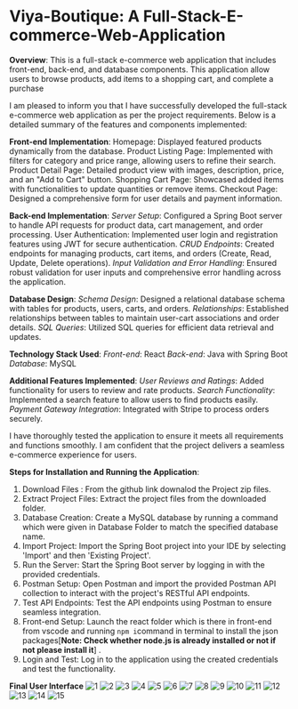 # Viya-Boutique: A Full-Stack-E-commerce-Web-Application

**Overview**:
This is a full-stack e-commerce web application that includes front-end, back-end, and database components. This application allow users to browse products, add items to a shopping cart, and complete a purchase

I am pleased to inform you that I have successfully developed the full-stack e-commerce web application as per the project requirements. Below is a detailed summary of the features and components implemented:

**Front-end Implementation**:
Homepage:
Displayed featured products dynamically from the database.
Product Listing Page:
Implemented with filters for category and price range, allowing users to refine their search.
Product Detail Page:
Detailed product view with images, description, price, and an "Add to Cart" button.
Shopping Cart Page:
Showcased added items with functionalities to update quantities or remove items.
Checkout Page:
Designed a comprehensive form for user details and payment information.

**Back-end Implementation**:
_Server Setup_:
Configured a Spring Boot server to handle API requests for product data, cart management, and order processing.
User Authentication:
Implemented user login and registration features using JWT for secure authentication.
_CRUD Endpoints_:
Created endpoints for managing products, cart items, and orders (Create, Read, Update, Delete operations).
_Input Validation and Error Handling_:
Ensured robust validation for user inputs and comprehensive error handling across the application.

**Database Design**:
_Schema Design_:
Designed a relational database schema with tables for products, users, carts, and orders.
_Relationships_:
Established relationships between tables to maintain user-cart associations and order details.
_SQL Queries_:
Utilized SQL queries for efficient data retrieval and updates.

**Technology Stack Used**:
_Front-end_: React
_Back-end_: Java with Spring Boot
_Database_: MySQL

**Additional Features Implemented**:
_User Reviews and Ratings_:
Added functionality for users to review and rate products.
_Search Functionality_:
Implemented a search feature to allow users to find products easily.
_Payment Gateway Integration_:
Integrated with Stripe to process orders securely.

I have thoroughly tested the application to ensure it meets all requirements and functions smoothly. I am confident that the project delivers a seamless e-commerce experience for users.

**Steps for Installation and Running the Application**:
1. Download Files : From the github link downalod the Project zip files. 
2. Extract Project Files: Extract the project files from the downloaded folder.
3. Database Creation: Create a MySQL database by running a command which were given in Database Folder to match the specified database name.
4. Import Project: Import the Spring Boot project into your IDE by selecting 'Import' and then 'Existing Project'.
5. Run the Server: Start the Spring Boot server by logging in with the provided credentials.
6. Postman Setup: Open Postman and import the provided Postman API collection to interact with the project's RESTful API endpoints.
7. Test API Endpoints: Test the API endpoints using Postman to ensure seamless integration.
8. Front-end Setup: Launch the react folder which is there in front-end from vscode and running `npm i`command in terminal to install the json packages[**Note: Check whether node.js is already installed or not if not please install it**] .
8. Login and Test: Log in to the application using the created credentials and test the functionality.

**Final User Interface**
![1](https://github.com/divyasripoloju/Viya-Boutique/assets/139854201/a15202c7-e221-423b-ade2-9b898f82e50a)
![2](https://github.com/divyasripoloju/Viya-Boutique/assets/139854201/f07227e1-1ac7-4c18-8b3c-b6d3410be885)
![3](https://github.com/divyasripoloju/Viya-Boutique/assets/139854201/271d4efa-c4fd-47b6-92f3-a6f597e04de4)
![4](https://github.com/divyasripoloju/Viya-Boutique/assets/139854201/a96a80ce-2909-4cf5-acaf-ee10aee21343)
![5](https://github.com/divyasripoloju/Viya-Boutique/assets/139854201/6d568e14-ad00-4449-a70d-c8bbbbc1c16c)
![6](https://github.com/divyasripoloju/Viya-Boutique/assets/139854201/1c92a05c-491e-41f3-a34f-afa936b1b895)
![7](https://github.com/divyasripoloju/Viya-Boutique/assets/139854201/a4a0709c-5959-4a72-9ab3-a8d67ad87900)
![8](https://github.com/divyasripoloju/Viya-Boutique/assets/139854201/f77d8f2a-c898-423e-b6a3-70da39434e91)
![9](https://github.com/divyasripoloju/Viya-Boutique/assets/139854201/d3dc6521-091c-4fb9-8e55-3da40891ff4b)
![10](https://github.com/divyasripoloju/Viya-Boutique/assets/139854201/e4fbfe4e-adfc-4867-9390-45db577d90d5)
![11](https://github.com/divyasripoloju/Viya-Boutique/assets/139854201/eeca6b78-a77e-4742-8c5b-e38afa1f28b6)
![12](https://github.com/divyasripoloju/Viya-Boutique/assets/139854201/5ee3f0a4-80b2-43e1-a9f1-b75b2d5241d5)
![13](https://github.com/divyasripoloju/Viya-Boutique/assets/139854201/2d87a59c-2382-499d-aecd-99aa914a1937)
![14](https://github.com/divyasripoloju/Viya-Boutique/assets/139854201/e60417f0-a014-481f-9f75-6793906f024a)
![15](https://github.com/divyasripoloju/Viya-Boutique/assets/139854201/ba67ff72-deee-4cd0-bfcf-1b8fe2b1e91c)



